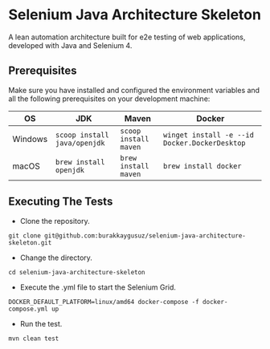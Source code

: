 # Selenium Java Architecture Skeleton

A lean automation architecture built for e2e testing of web applications, developed with Java and Selenium 4.

## Prerequisites

Make sure you have installed and configured the environment variables and all the following prerequisites on your
development machine:

| OS      | JDK                          | Maven                 | Docker                                        |
| ------- | ---------------------------- | --------------------- | --------------------------------------------- |
| Windows | `scoop install java/openjdk` | `scoop install maven` | `winget install -e --id Docker.DockerDesktop` |
| macOS   | `brew install openjdk`       | `brew install maven`  | `brew install docker`                         |

## Executing The Tests

- Clone the repository.

```shell
git clone git@github.com:burakkaygusuz/selenium-java-architecture-skeleton.git
```

- Change the directory.

```shell
cd selenium-java-architecture-skeleton
```

- Execute the .yml file to start the Selenium Grid.

```shell
DOCKER_DEFAULT_PLATFORM=linux/amd64 docker-compose -f docker-compose.yml up
```

- Run the test.

```shell
mvn clean test
```
